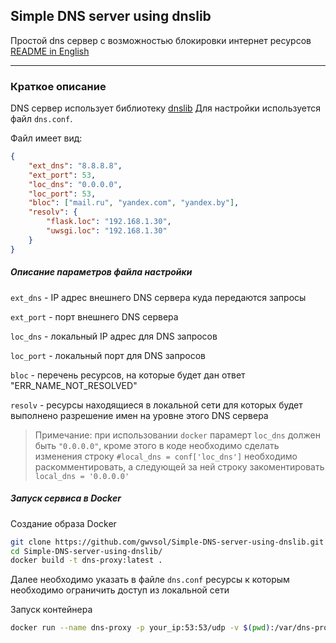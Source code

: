 ## Simple DNS server using dnslib

Простой dns сервер с возможностью блокировки интернет ресурсов
[README in English](https://github.com/gwvsol/Simple-DNS-server-using-dnslib/blob/dev/README-en.md "README in English")

***
### Краткое описание
DNS сервер использует библиотеку [dnslib](https://github.com/paulchakravarti/dnslib "GitHub")
Для настройки используется файл ```dns.conf```.

Файл имеет вид:
```json
{
    "ext_dns": "8.8.8.8",
    "ext_port": 53,
    "loc_dns": "0.0.0.0",
    "loc_port": 53,
    "bloc": ["mail.ru", "yandex.com", "yandex.by"],
    "resolv": {
        "flask.loc": "192.168.1.30",
        "uwsgi.loc": "192.168.1.30"
    }
}
```
##### Описание параметров файла настройки

```ext_dns```   - IP адрес внешнего DNS сервера куда передаются запросы
 
```ext_port```  - порт внешнего DNS сервера

```loc_dns```   - локальный IP адрес для DNS запросов

```loc_port```  - локальный порт для DNS запросов

```bloc```      - перечень ресурсов, на которые будет дан ответ "ERR_NAME_NOT_RESOLVED"

```resolv```    - ресурсы находящиеся в локальной сети для которых будет выполнено 
                  разрешение имен на уровне этого DNS сервера
                  
> Примечание: при использовании ```docker``` парамерт ```loc_dns``` должен
> быть ```"0.0.0.0"```, кроме этого в коде необходимо сделать изменения
> строку
> ```#local_dns = conf['loc_dns']``` необходимо раскомментировать, а следующей за ней строку закоментировать
> ```local_dns = '0.0.0.0'```

##### Запуск сервиса в Docker

Создание образа Docker
```bash
git clone https://github.com/gwvsol/Simple-DNS-server-using-dnslib.git
cd Simple-DNS-server-using-dnslib/
docker build -t dns-proxy:latest .
```
Далее необходимо указать в файле ```dns.conf``` ресурсы к которым необходимо ограничить 
доступ из локальной сети

Запуск контейнера
```bash
docker run --name dns-proxy -p your_ip:53:53/udp -v $(pwd):/var/dns-proxy --rm -td dns-proxy:latest
```
